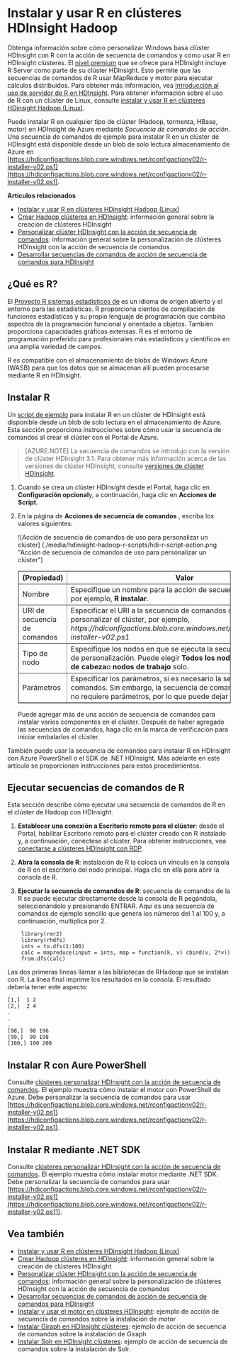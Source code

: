 <properties
    pageTitle="Usar R en HDInsight personalizar clústeres | Microsoft Azure"
    description="Obtenga información sobre cómo instalar R con la acción de secuencia de comandos y usar R en clústeres HDInsight."
    services="hdinsight"
    documentationCenter=""
    tags="azure-portal"
    authors="mumian"
    manager="jhubbard"
    editor="cgronlun"/>

<tags
    ms.service="hdinsight"
    ms.workload="big-data"
    ms.tgt_pltfrm="na"
    ms.devlang="na"
    ms.topic="article"
    ms.date="09/14/2016"
    ms.author="jgao"/>

# <a name="install-and-use-r-on-hdinsight-hadoop-clusters"></a>Instalar y usar R en clústeres HDInsight Hadoop

Obtenga información sobre cómo personalizar Windows basa clúster HDInsight con R con la acción de secuencia de comandos y cómo usar R en HDInsight clústeres. El [nivel premium](https://azure.microsoft.com/pricing/details/hdinsight/) que se ofrece para HDInsight incluye R Server como parte de su clúster HDInsight. Esto permite que las secuencias de comandos de R usar MapReduce y motor para ejecutar cálculos distribuidos. Para obtener más información, vea [Introducción al uso de servidor de R en HDInsight](hdinsight-hadoop-r-server-get-started.md). Para obtener información sobre el uso de R con un clúster de Linux, consulte [instalar y usar R en clústeres HDinsight Hadoop (Linux)](hdinsight-hadoop-r-scripts-linux.md).
 
Puede instalar R en cualquier tipo de clúster (Hadoop, tormenta, HBase, motor) en HDInsight de Azure mediante *Secuencia de comandos de acción*. Una secuencia de comandos de ejemplo para instalar R en un clúster de HDInsight está disponible desde un blob de solo lectura almacenamiento de Azure en [https://hdiconfigactions.blob.core.windows.net/rconfigactionv02/r-installer-v02.ps1](https://hdiconfigactions.blob.core.windows.net/rconfigactionv02/r-installer-v02.ps1). 

**Artículos relacionados**

- [Instalar y usar R en clústeres HDinsight Hadoop (Linux)](hdinsight-hadoop-r-scripts-linux.md)
- [Crear Hadoop clústeres en HDInsight](hdinsight-provision-clusters.md): información general sobre la creación de clústeres HDInsight
- [Personalizar clúster HDInsight con la acción de secuencia de comandos][hdinsight-cluster-customize]: información general sobre la personalización de clústeres HDInsight con la acción de secuencia de comandos
- [Desarrollar secuencias de comandos de acción de secuencia de comandos para HDInsight](hdinsight-hadoop-script-actions.md)

## <a name="what-is-r"></a>¿Qué es R?

El <a href="http://www.r-project.org/" target="_blank">Proyecto R sistemas estadísticos de</a> es un idioma de origen abierto y el entorno para las estadísticas. R proporciona cientos de compilación de funciones estadísticas y su propio lenguaje de programación que combina aspectos de la programación funcional y orientado a objetos. También proporciona capacidades gráficas extensas. R es el entorno de programación preferido para profesionales más estadísticos y científicos en una amplia variedad de campos.

R es compatible con el almacenamiento de blobs de Windows Azure (WASB) para que los datos que se almacenan allí pueden procesarse mediante R en HDInsight.  

## <a name="install-r"></a>Instalar R

Un [script de ejemplo](https://hdiconfigactions.blob.core.windows.net/rconfigactionv02/r-installer-v02.ps1) para instalar R en un clúster de HDInsight está disponible desde un blob de solo lectura en el almacenamiento de Azure. Esta sección proporciona instrucciones sobre cómo usar la secuencia de comandos al crear el clúster con el Portal de Azure.

> [AZURE.NOTE] La secuencia de comandos se introdujo con la versión de clúster HDInsight 3.1. Para obtener más información acerca de las versiones de clúster HDInsight, consulte [versiones de clúster HDInsight](hdinsight-component-versioning.md).

1. Cuando se crea un clúster HDInsight desde el Portal, haga clic en **Configuración opcional**y, a continuación, haga clic en **Acciones de Script**.
2. En la página de **Acciones de secuencia de comandos** , escriba los valores siguientes:

    ![Acción de secuencia de comandos de uso para personalizar un clúster] (./media/hdinsight-hadoop-r-scripts/hdi-r-script-action.png "Acción de secuencia de comandos de uso para personalizar un clúster")

    <table border='1'>
        <tr><th>(Propiedad)</th><th>Valor</th></tr>
        <tr><td>Nombre</td>
            <td>Especifique un nombre para la acción de secuencia de comandos, por ejemplo, <b>R instalar</b>.</td></tr>
        <tr><td>URI de secuencia de comandos</td>
            <td>Especificar el URI a la secuencia de comandos que se invoca para personalizar el clúster, por ejemplo, <i>https://hdiconfigactions.blob.core.windows.net/rconfigactionv02/r-installer-v02.ps1</i></td></tr>
        <tr><td>Tipo de nodo</td>
            <td>Especifique los nodos en que se ejecuta la secuencia de comandos de personalización. Puede elegir <b>Todos los nodos</b>, <b>solo los nodos de cabeza</b>o <b>nodos de trabajo</b> solo.
        <tr><td>Parámetros</td>
            <td>Especificar los parámetros, si es necesario la secuencia de comandos. Sin embargo, la secuencia de comandos para instalar R no requiere parámetros, por lo que puede dejar en blanco.</td></tr>
    </table>

    Puede agregar más de una acción de secuencia de comandos para instalar varios componentes en el clúster. Después de haber agregado las secuencias de comandos, haga clic en la marca de verificación para iniciar embalarlos el clúster.

También puede usar la secuencia de comandos para instalar R en HDInsight con Azure PowerShell o el SDK de .NET HDInsight. Más adelante en este artículo se proporcionan instrucciones para estos procedimientos.

## <a name="run-r-scripts"></a>Ejecutar secuencias de comandos de R
Esta sección describe cómo ejecutar una secuencia de comandos de R en el clúster de Hadoop con HDInsight.

1. **Establecer una conexión a Escritorio remoto para el clúster**: desde el Portal, habilitar Escritorio remoto para el clúster creado con R instalado y, a continuación, conéctese al clúster. Para obtener instrucciones, vea [conectarse a clústeres HDInsight con RDP](hdinsight-administer-use-management-portal.md#rdp).

2. **Abra la consola de R**: instalación de R la coloca un vínculo en la consola de R en el escritorio del nodo principal. Haga clic en ella para abrir la consola de R.

3. **Ejecutar la secuencia de comandos de R**: secuencia de comandos de la R se puede ejecutar directamente desde la consola de R pegándola, seleccionándolo y presionando ENTRAR. Aquí es una secuencia de comandos de ejemplo sencillo que genera los números del 1 al 100 y, a continuación, multiplica por 2.

        library(rmr2)
        library(rhdfs)
        ints = to.dfs(1:100)
        calc = mapreduce(input = ints, map = function(k, v) cbind(v, 2*v))
        from.dfs(calc)

Las dos primeras líneas llamar a las bibliotecas de RHadoop que se instalan con R. La línea final imprime los resultados en la consola. El resultado debería tener este aspecto:

    [1,]  1 2
    [2,]  2 4
    .
    .
    .
    [98,]  98 196
    [99,]  99 198
    [100,] 100 200


## <a name="install-r-using-aure-powershell"></a>Instalar R con Aure PowerShell

Consulte [clústeres personalizar HDInsight con la acción de secuencia de comandos](hdinsight-hadoop-customize-cluster.md#call_scripts_using_powershell).  El ejemplo muestra cómo instalar el motor con PowerShell de Azure. Debe personalizar la secuencia de comandos para usar [https://hdiconfigactions.blob.core.windows.net/rconfigactionv02/r-installer-v02.ps1](https://hdiconfigactions.blob.core.windows.net/rconfigactionv02/r-installer-v02.ps1).

## <a name="install-r-using-net-sdk"></a>Instalar R mediante .NET SDK

Consulte [clústeres personalizar HDInsight con la acción de secuencia de comandos](hdinsight-hadoop-customize-cluster.md#call_scripts_using_azure_powershell). El ejemplo muestra cómo instalar motor mediante .NET SDK. Debe personalizar la secuencia de comandos para usar [https://hdiconfigactions.blob.core.windows.net/rconfigactionv02/r-installer-v02.ps1](https://hdiconfigactions.blob.core.windows.net/rconfigactionv02/r-installer-v02.ps11).


## <a name="see-also"></a>Vea también

- [Instalar y usar R en clústeres HDinsight Hadoop (Linux)](hdinsight-hadoop-r-scripts-linux.md)
- [Crear Hadoop clústeres en HDInsight](hdinsight-provision-clusters.md): información general sobre la creación de clústeres HDInsight
- [Personalizar clúster HDInsight con la acción de secuencia de comandos][hdinsight-cluster-customize]: información general sobre la personalización de clústeres HDInsight con la acción de secuencia de comandos
- [Desarrollar secuencias de comandos de acción de secuencia de comandos para HDInsight](hdinsight-hadoop-script-actions.md)
- [Instalar y usar el motor en clústeres HDInsight][hdinsight-install-spark]: ejemplo de acción de secuencia de comandos sobre la instalación de motor
- [Instalar Giraph en HDInsight clústeres](hdinsight-hadoop-giraph-install.md): ejemplo de acción de secuencia de comandos sobre la instalación de Giraph
- [Instalar Solr en HDInsight clústeres](hdinsight-hadoop-solr-install-linux.md): ejemplo de acción de secuencia de comandos sobre la instalación de Solr.

[powershell-install-configure]: powershell-install-configure.md
[hdinsight-provision]: ../hdinsight-provision-clusters/
[hdinsight-cluster-customize]: hdinsight-hadoop-customize-cluster-linux.md
[hdinsight-install-spark]: hdinsight-apache-spark-jupyter-spark-sql.md
